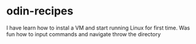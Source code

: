 # odin-recipes
I have learn how to instal a VM and start running Linux for first time.
Was fun how to input commands and navigate throw the directory
